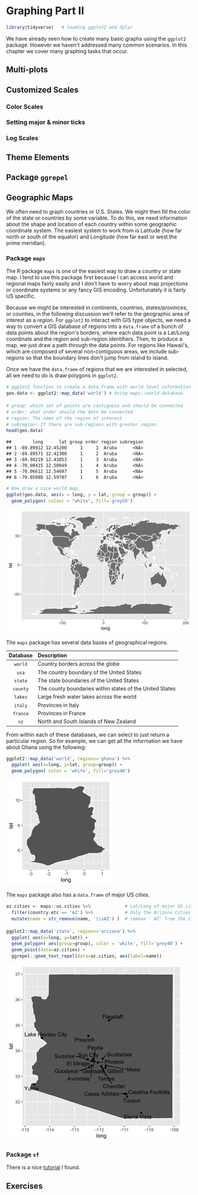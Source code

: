 # Graphing Part II



```r
library(tidyverse)   # loading ggplot2 and dplyr
```

We have already seen how to create many basic graphs using the `ggplot2` package. However we haven't addressed many common scenarios. In this chapter we cover many graphing tasks that occur.

## Multi-plots

## Customized Scales
### Color Scales
### Setting major & minor ticks
### Log Scales

## Theme Elements

## Package `ggrepel`

## Geographic Maps

We often need to graph countries or U.S. States. We might then fill the color of the state or countries by some variable. To do this, we need information about the shape and location of each country within some geographic coordinate system. The easiest system to work from is Latitude (how far north or south of the equator) and Longitude (how far east or west the prime meridian). 

### Package `maps`
The R package `maps` is one of the easiest way to draw a country or state map. I tend to use this package first because I can access world and regional maps fairly easily and I don't have to worry about map projections or coordinate systems or any fancy GIS encoding. Unfortunately it is fairly US specific.

Because we might be interested in continents, countries, states/provinces, or counties, in the following discussion we'll refer to the geographic area of interest as a *region*. For `ggplot2` to interact with GIS type objects, we need a way to convert a GIS database of regions into a `data.frame` of a bunch of data points about the region's borders, where each data point is a Lat/Long coordinate and the region and sub-region identifiers. Then, to produce a map, we just draw a path through the data points. For regions like Hawaii's, which are composed of several non-contiguous areas, we include sub-regions so that the boundary lines don't jump from island to island.

Once we have the `data.frame` of regions that we are interested in selected, all we need to do is draw polygons in `ggplot2`.

```r
# ggplot2 function to create a data.frame with world level information
geo.data <- ggplot2::map_data('world') # Using maps::world database. 

# group: which set of points are contiguous and should be connected
# order: what order should the dots be connected
# region: The name of the region of interest
# subregion: If there are sub-regions with greater region
head(geo.data)
```

```
##        long      lat group order region subregion
## 1 -69.89912 12.45200     1     1  Aruba      <NA>
## 2 -69.89571 12.42300     1     2  Aruba      <NA>
## 3 -69.94219 12.43853     1     3  Aruba      <NA>
## 4 -70.00415 12.50049     1     4  Aruba      <NA>
## 5 -70.06612 12.54697     1     5  Aruba      <NA>
## 6 -70.05088 12.59707     1     6  Aruba      <NA>
```

```r
# Now draw a nice world map, 
ggplot(geo.data, aes(x = long, y = lat, group = group)) +
  geom_polygon( colour = "white", fill='grey50') 
```

<img src="28_Advanced_Graphing_files/figure-html/unnamed-chunk-3-1.png" width="576" />

The `maps` package has several data bases of geographical regions.  

|  Database    |  Description                               |
|:------------:|:-------------------------------------------|
| `world`      |  Country borders across the globe          |
| `usa`        |  The country boundary of the United States |
| `state`      |  The state boundaries of the United States |
| `county`     |  The county boundaries within states of the United States |
| `lakes`      |  Large fresh water lakes across the world  |
| `italy`      |  Provinces in Italy                        |
| `france`     |  Provinces in France                       |
| `nz`         |  North and South Islands of New Zealand    |

From within each of these databases, we can select to just return a particular region. So for example, we can get all the information we have about Ghana using the following:

```r
ggplot2::map_data('world', regions='ghana') %>%
  ggplot( aes(x=long, y=lat, group=group)) +
  geom_polygon( color = 'white', fill='grey40')
```

<img src="28_Advanced_Graphing_files/figure-html/unnamed-chunk-4-1.png" width="288" />

The `maps` package also has a `data.frame` of major US cities.  


```r
az.cities <- maps::us.cities %>%             # Lat/Long of major US cities
  filter(country.etc == 'AZ') %>%            # Only the Arizona Cities
  mutate(name = str_remove(name, '\\sAZ') )  # remove ' AZ' from the city name

ggplot2::map_data('state', regions='arizona') %>%
  ggplot( aes(x=long, y=lat)) +
  geom_polygon( aes(group=group), color = 'white', fill='grey40') +
  geom_point(data=az.cities) +
  ggrepel::geom_text_repel(data=az.cities, aes(label=name))
```

<img src="28_Advanced_Graphing_files/figure-html/unnamed-chunk-5-1.png" width="480" />

### Package `sf`

There is a nice [tutorial](https://www.r-spatial.org/r/2018/10/25/ggplot2-sf.html) I found. 
## Exercises
